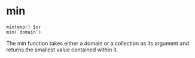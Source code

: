 # min

```essence
min(expr) $or
min(`domain`)
```

The min function takes either a domain or a collection as its argument and returns the smallest value contained within it.